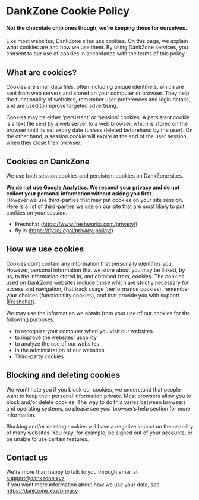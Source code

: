 <link rel="stylesheet" href="https://cdnjs.cloudflare.com/ajax/libs/spectre.css/0.5.8/spectre.min.css">
<title>Cookie Policy - DankZone</title>
<link rel="icon" href="img/core-img/favicon.ico">

# DankZone Cookie Policy

#### Not the chocolate chip ones though, we're keeping those for ourselves.

Like most websites, DankZone sites use cookies. On this page, we explain what cookies are and how we use them. By using DankZone services, you consent to our use of cookies in accordance with the terms of this policy.

## What are cookies?

Cookies are small data files, often including unique identifiers, which are sent from web servers and stored on your computer or browser. They help the functionality of websites, remember user preferences and login details, and are used to improve targeted advertising.

Cookies may be either ‘persistent’ or ‘session’ cookies. A persistent cookie is a text file sent by a web server to a web browser, which is stored on the browser until its set expiry date (unless deleted beforehand by the user). On the other hand, a session cookie will expire at the end of the user session, when they close their browser.

## Cookies on DankZone

We use both session cookies and persistent cookies on DankZone sites.

**We do not use Google Analytics. We respect your privacy and do not collect your personal information without asking you first.**  
However we use third-parties that may put cookies on your site session. Here is a list of third-parties we use on our site that are most likely to put cookies on your session.

- Freshchat (https://www.freshworks.com/privacy/)
- fly.io (https://fly.io/legal/privacy-policy/)

## How we use cookies

Cookies don’t contain any information that personally identifies you. However, personal information that we store about you may be linked, by us, to the information stored in, and obtained from, cookies. The cookies used on DankZone websites include those which are strictly necessary for access and navigation, that track usage (performance cookies), remember your choices (functionality cookies), and that provide you with support ([Freshchat](https://freshchat.com)).

We may use the information we obtain from your use of our cookies for the following purposes:

- to recognize your computer when you visit our websites
- to improve the websites’ usability
- to analyze the use of our websites
- in the administration of our websites
- Third-party cookies

## Blocking and deleting cookies

We won't hate you if you block our cookies, we understand that people want to keep their personal information private.
Most browsers allow you to block and/or delete cookies. The way to do this varies between browsers and operating systems, so please see your browser’s help section for more information.

Blocking and/or deleting cookies will have a negative impact on the usability of many websites. You may, for example, be signed out of your accounts, or be unable to use certain features.

## Contact us

We're more than happy to talk to you through email at support@dankzone.xyz  
If you want more information about how we use your data, see https://dankzone.xyz/privacy

